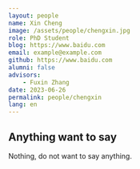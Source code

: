 ```yaml
---
layout: people
name: Xin Cheng
image: /assets/people/chengxin.jpg
role: PhD Student
blog: https://www.baidu.com
email: example@example.com
github: https://www.baidu.com
alumni: false
advisors:
    - Fuxin Zhang
date: 2023-06-26
permalink: people/chengxin
lang: en
---
```


## Anything want to say

Nothing, do not want to say anything.